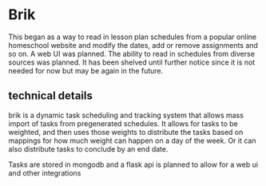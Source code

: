 # Brik

This began as a way to read in lesson plan schedules from a popular online homeschool website and modify the dates, add or remove assignments and so on. A web UI was planned. The ability to read in schedules from diverse sources was planned. It has been shelved until further notice since it is not needed for now but may be again in the future.

## technical details

brik is a dynamic task scheduling and tracking system that allows mass import of tasks from pregenerated schedules. It allows for tasks to be weighted, and then uses those weights to distribute the tasks based on mappings for how much weight can happen on a day of the week. Or it can also distribute tasks to conclude by an end date.

Tasks are stored in mongodb and a flask api is planned to allow for a web ui and other integrations
